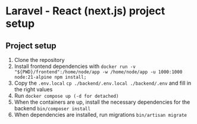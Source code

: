# Laravel - React (next.js) project setup

## Project setup

1. Clone the repository
2. Install frontend dependencies with `docker run -v "${PWD}/frontend":/home/node/app -w /home/node/app -u 1000:1000 node:21-alpine npm install;`
3. Copy the `.env.local` `cp ./backend/.env.local ./backend/.env` and fill in the right values
4. Run `docker compose up (-d for detached)`
5. When the containers are up, install the necessary dependencies for the backend `bin/composer install`
6. When dependencies are installed, run migrations `bin/artisan migrate`